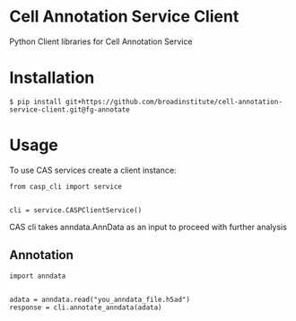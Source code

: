 # Cell Annotation Service Client
Python Client libraries for Cell Annotation Service

# Installation
```
$ pip install git+https://github.com/broadinstitute/cell-annotation-service-client.git@fg-annotate
```
# Usage
To use CAS services create a client instance:
```
from casp_cli import service


cli = service.CASPClientService()
```
CAS cli takes anndata.AnnData as an input to proceed with further analysis

## Annotation
```
import anndata


adata = anndata.read("you_anndata_file.h5ad")
response = cli.annotate_anndata(adata)
```
